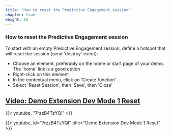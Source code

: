 ```yaml
---
title: "How to reset the Predictive Engagement session"
chapter: true
weight: 10
---
```


### How to reset the Predictive Engagement session
To start with an empty Predictive Engagement session, define a hotspot that will reset the session (send 'destroy' event):

- Choose an element, preferably on the home or start page of your demo. The 'home' link is a good option
- Right-click on this element
- In the contextual menu, click on 'Create function'
- Select 'Reset Session', then 'Save', then 'Close'

## [Video: Demo Extension Dev Mode 1 Reset](https://www.youtube.com/watch?v=7rzzB4TzYQI/)
{{< youtube, "7rzzB4TzYQI"  >}}

{{< youtube, id="7rzzB4TzYQI" title="Demo Extension Dev Mode 1 Reset"  >}}
